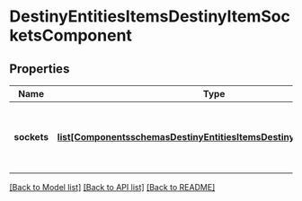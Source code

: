 # DestinyEntitiesItemsDestinyItemSocketsComponent

## Properties
Name | Type | Description | Notes
------------ | ------------- | ------------- | -------------
**sockets** | [**list[ComponentsschemasDestinyEntitiesItemsDestinyItemSocketState]**](ComponentsschemasDestinyEntitiesItemsDestinyItemSocketState.md) | The list of all sockets on the item, and their status information. | [optional] 

[[Back to Model list]](../README.md#documentation-for-models) [[Back to API list]](../README.md#documentation-for-api-endpoints) [[Back to README]](../README.md)


